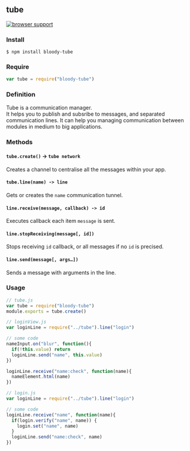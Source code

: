 ## tube

[![browser support](https://ci.testling.com/bloodyowl/tube.png)](https://ci.testling.com/bloodyowl/tube)

### Install 

```
$ npm install bloody-tube
```

### Require

```javascript
var tube = require("bloody-tube")
```

### Definition 

Tube is a communication manager.  
It helps you to publish and subsribe to messages, and separated communication lines. 
It can help you managing communication between modules in medium to big applications. 

### Methods

#### `tube.create()` -> `tube network`

Creates a channel to centralise all the messages within your app. 

#### `tube.line(name) -> line` 

Gets or creates the `name` communication tunnel. 

#### `line.receive(message, callback) -> id`

Executes callback each item `message` is sent. 

#### `line.stopReceiving(message[, id])`

Stops receiving `id` callback, or all messages if no `id` is precised. 

#### `line.send(message[, args…])`

Sends a message with arguments in the line. 

### Usage

```javascript
// tube.js
var tube = require("bloody-tube")
module.exports = tube.create()
```

```javascript
// loginView.js
var loginLine = require("../tube").line("login")

// some code
nameInput.on("blur", function(){
  if(!this.value) return
  loginLine.send("name", this.value)
})

loginLine.receive("name:check", function(name){
  nameElement.html(name)
})
```

```javascript
// login.js
var loginLine = require("../tube").line("login")

// some code
loginLine.receive("name", function(name){
  if(login.verify("name", name)) {
    login.set("name", name)
  }
  loginLine.send("name:check", name)
})
```
